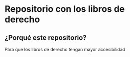 # Repositorio con los libros de derecho
## ¿Porqué este repositorio?
Para que los libros de derecho tengan mayor accesibilidad
